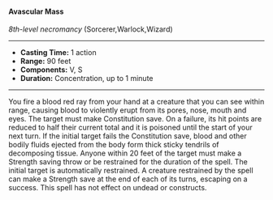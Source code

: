 #### Avascular Mass
*8th-level necromancy* (Sorcerer,Warlock,Wizard)
___
- **Casting Time:** 1 action
- **Range:** 90 feet
- **Components:** V, S
- **Duration:** Concentration, up to 1 minute
---
You fire a blood red ray from your hand at a
creature that you can see within range, causing
blood to violently erupt from its pores, nose, mouth
and eyes. The target must make Constitution save.
On a failure, its hit points are reduced to half their
current total and it is poisoned until the start of
your next turn.
If the initial target fails the Constitution save,
blood and other bodily fluids ejected from the body
form thick sticky tendrils of decomposing tissue.
Anyone within 20 feet of the target must make a
Strength saving throw or be restrained for the
duration of the spell. The initial target is
automatically restrained. A creature restrained by
the spell can make a Strength save at the end of
each of its turns, escaping on a success. This spell
has not effect on undead or constructs.
